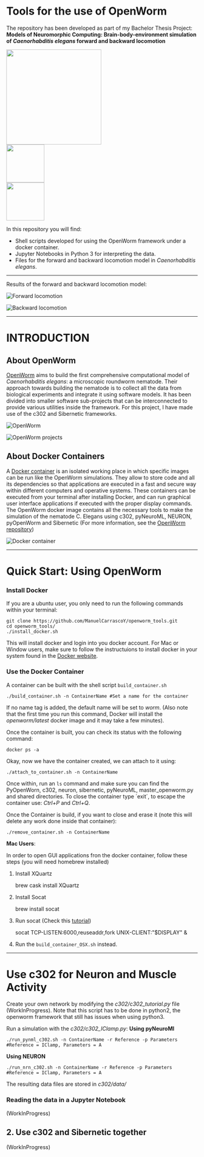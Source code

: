 # Tools for the use of OpenWorm

The repository has been developed as part of my Bachelor Thesis Project: **Models of Neuromorphic Computing: Brain-body-environment simulation of *Caenorhabditis elegans* forward and backward locomotion**

<div class="row">
  <div class="column">
    <img src=./images/real_nematode.png width="250">
  </div>
  <div class="column">
    <img src=./images/Logo_UC3M.png width="100">
  </div>
  <div class="column">
    <img src=./images/OW.jpeg width="100">
  </div>
</div>

In this repository you will find:
* Shell scripts developed for using the OpenWorm framework under a docker container.
* Jupyter Notebooks in Python 3 for interpreting the data. 
* Files for the forward and backward locomotion model in *Caenorhabditis elegans*. 

---

Results of the forward and backward locomotion model: 

![Forward locomotion](/images/FW_gif.gif)


![Backward locomotion](/images/BW_gif.gif)

---

# INTRODUCTION

## About OpenWorm 

[OpenWorm](http://www.openworm.org) aims to build the first comprehensive computational model of *Caenorhabditis elegans*: a microscopic roundworm nematode. Their approach towards building the nematode is to collect all the data from biological experiments and integrate it using software models. It has been divided into smaller software sub-projects that can be interconnected to provide various utilities inside the framework. For this project, I have made use of the c302 and Sibernetic frameworks. 

![OpenWorm](/images/)

![OpenWorm projects](/images/OW.png)

## About Docker Containers

A [Docker container](https://www.docker.com/get-started) is an isolated working place in which specific images can be run like the OpenWorm simulations. They allow to store code and all its dependencies so that applications are executed in a fast and secure way within different computers and operative systems. These containers can be executed from your terminal after installing Docker, and can run graphical user interface applications if executed with the proper display commands. The OpenWorm docker image contains all the necessary tools to make the simulation of the nematode C. Elegans using c302, pyNeuroML, NEURON, pyOpenWorm and Sibernetic (For more information, see the [OpenWorm repository](http://www.openworm.org))

![Docker container](/images/docker.png)

---
# Quick Start: Using OpenWorm

### Install Docker

If you are a ubuntu user, you only need to run the following commands within your terminal:

    git clone https://github.com/ManuelCarrascoY/openworm_tools.git
    cd openworm_tools/
    ./install_docker.sh

This will install docker and login into you docker account. For Mac or Window users, make sure to follow the instructuions to install docker in your system found in the [Docker website](https://www.docker.com/get-started).

### Use the Docker Container

A container can be built with the shell script `build_container.sh`

    ./build_container.sh -n ContainerName #Set a name for the container

If no name tag is added, the default name will be set to *worm*. 
(Also note that the first time you run this command, Docker will install the *openworm/latest* docker image and it may take a few minutes). 

Once the container is built, you can check its status with the following command: 

    docker ps -a 

Okay, now we have the container created, we can attach to it using: 

    ./attach_to_container.sh -n ContainerName

Once within, run an `ls` command and make sure you can find the PyOpenWorn, c302, neuron, sibernetic, pyNeuroML, master_openworm.py and shared directories.
To close the container type ´exit´, to escape the container use: *Ctrl+P* and *Ctrl+Q*. 

Once the Container is build, if you want to close and erase it (note this will delete any work done inside that container):

    ./remove_container.sh -n ContainerName


**Mac Users**: 

In order to open GUI applications fron the docker container, follow these steps (you will need homebrew installed)
1. Install XQuartz

    brew cask install XQuartz

2. Install Socat

    brew install socat

3. Run socat (Check this [tutorial](https://www.youtube.com/watch?v=PKyj8sbZNYw))

    socat TCP-LISTEN:6000,reuseaddr,fork UNIX-CLIENT:\"$DISPLAY\" &

5. Run the `build_container_OSX.sh` instead.

---

# Use c302 for Neuron and Muscle Activity

Create your own network by modifying the *c302/c302_tutorial.py* file (WorkInProgress). Note that this script has to be done in python2, the openworm framework that still has issues when using python3. 

Run a simulation with the *c302/c302_IClamp.py*:
**Using pyNeuroMl**

    ./run_pynml_c302.sh -n ContainerName -r Reference -p Parameters #Reference = IClamp, Parameters = A

**Using NEURON**

    ./run_nrn_c302.sh -n ContainerName -r Reference -p Parameters #Reference = IClamp, Parameters = A

The resulting data files are stored in *c302/data/*

### Reading the data in a Jupyter Notebook 

(WorkInProgress)

## 2. Use c302 and Sibernetic together

(WorkInProgress)
